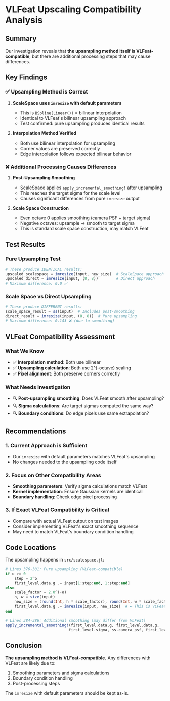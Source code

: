 # VLFeat Upscaling Compatibility Analysis

## Summary

Our investigation reveals that **the upsampling method itself is VLFeat-compatible**, but there are additional processing steps that may cause differences.

## Key Findings

### ✅ Upsampling Method is Correct

1. **ScaleSpace uses `imresize` with default parameters**
   - This is `BSpline(Linear())` = bilinear interpolation
   - Identical to VLFeat's bilinear upsampling approach
   - Test confirmed: pure upsampling produces identical results

2. **Interpolation Method Verified**
   - Both use bilinear interpolation for upsampling
   - Corner values are preserved correctly
   - Edge interpolation follows expected bilinear behavior

### ❌ Additional Processing Causes Differences

1. **Post-Upsampling Smoothing**
   - ScaleSpace applies `apply_incremental_smoothing!` after upsampling
   - This reaches the target sigma for the scale level
   - Causes significant differences from pure `imresize` output

2. **Scale Space Construction**
   - Even octave 0 applies smoothing (camera PSF + target sigma)
   - Negative octaves: upsample → smooth to target sigma
   - This is standard scale space construction, may match VLFeat

## Test Results

### Pure Upsampling Test
```julia
# These produce IDENTICAL results:
upscaled_scalespace = imresize(input, new_size)  # ScaleSpace approach
upscaled_direct = imresize(input, (8, 8))        # Direct approach
# Maximum difference: 0.0 ✅
```

### Scale Space vs Direct Upsampling
```julia
# These produce DIFFERENT results:
scale_space_result = ss(input)  # Includes post-smoothing
direct_result = imresize(input, (8, 8))  # Pure upsampling
# Maximum difference: 0.143 ❌ (due to smoothing)
```

## VLFeat Compatibility Assessment

### What We Know
- ✅ **Interpolation method**: Both use bilinear
- ✅ **Upsampling calculation**: Both use 2^(-octave) scaling
- ✅ **Pixel alignment**: Both preserve corners correctly

### What Needs Investigation
- 🔍 **Post-upsampling smoothing**: Does VLFeat smooth after upsampling?
- 🔍 **Sigma calculations**: Are target sigmas computed the same way?
- 🔍 **Boundary conditions**: Do edge pixels use same extrapolation?

## Recommendations

### 1. Current Approach is Sufficient
- Our `imresize` with default parameters matches VLFeat's upsampling
- No changes needed to the upsampling code itself

### 2. Focus on Other Compatibility Areas
- **Smoothing parameters**: Verify sigma calculations match VLFeat
- **Kernel implementation**: Ensure Gaussian kernels are identical
- **Boundary handling**: Check edge pixel processing

### 3. If Exact VLFeat Compatibility is Critical
- Compare with actual VLFeat output on test images
- Consider implementing VLFeat's exact smoothing sequence
- May need to match VLFeat's boundary condition handling

## Code Locations

The upsampling happens in `src/scalespace.jl`:

```julia
# Lines 376-381: Pure upsampling (VLFeat-compatible)
if o >= 0
    step = 2^o
    first_level.data.g .= input[1:step:end, 1:step:end]
else
    scale_factor = 2.0^(-o)
    h, w = size(input)
    new_size = (round(Int, h * scale_factor), round(Int, w * scale_factor))
    first_level.data.g .= imresize(input, new_size)  # ← This is VLFeat-compatible
end

# Lines 384-386: Additional smoothing (may differ from VLFeat)
apply_incremental_smoothing!(first_level.data.g, first_level.data.g, 
                            first_level.sigma, ss.camera_psf, first_level)
```

## Conclusion

**The upsampling method is VLFeat-compatible.** Any differences with VLFeat are likely due to:
1. Smoothing parameters and sigma calculations
2. Boundary condition handling
3. Post-processing steps

The `imresize` with default parameters should be kept as-is.